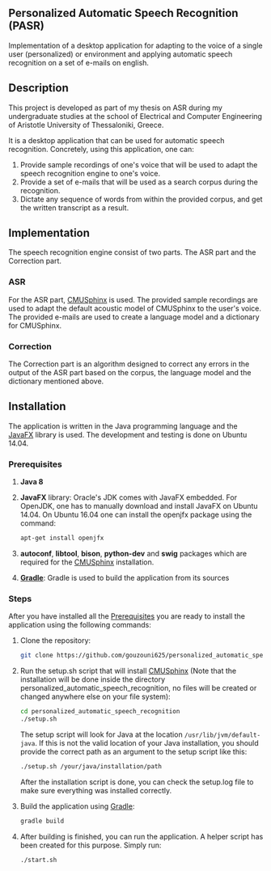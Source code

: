 ## Personalized Automatic Speech Recognition (PASR)
Implementation of a desktop application for adapting to the voice of a single user (personalized) or
environment and applying automatic speech recognition on a set of e-mails on english.

## Description
This project is developed as part of my thesis on ASR during my undergraduate studies at the school
of Electrical and Computer Engineering of Aristotle University of Thessaloniki, Greece.

It is a desktop application that can be used for automatic speech recognition. Concretely, using
this application, one can:

1. Provide sample recordings of one's voice that will be used to adapt the speech recognition engine
   to one's voice.
2. Provide a set of e-mails that will be used as a search corpus during the recognition.
3. Dictate any sequence of words from within the provided corpus, and get the written transcript as
   a result.

## Implementation
The speech recognition engine consist of two parts. The ASR part and the Correction part.

### ASR
For the ASR part, [CMUSphinx][1] is used. The provided sample recordings are used to adapt the
default acoustic model of CMUSphinx to the user's voice. The provided e-mails are used to create a
language model and a dictionary for CMUSphinx.

### Correction
The Correction part is an algorithm designed to correct any errors in the output of the ASR part
based on the corpus, the language model and the dictionary mentioned above.

## Installation
The application is written in the Java programming language and the [JavaFX][2] library is used. The
development and testing is done on Ubuntu 14.04.

### Prerequisites
1. **Java 8**
2. **JavaFX** library: Oracle's JDK comes with JavaFX embedded. For OpenJDK, one has to manually
   download and install JavaFX on Ubuntu 14.04. On Ubuntu 16.04 one can install the openjfx package
   using the command:

     ```bash
     apt-get install openjfx
     ```

3. **autoconf**, **libtool**, **bison**, **python-dev** and **swig** packages which are required for
   the [CMUSphinx][1] installation.

4. **[Gradle][3]**: Gradle is used to build the application from its sources

### Steps
After you have installed all the [Prerequisites](#prerequisites) you are ready to install the
application using the following commands:

1. Clone the repository:

    ```bash
    git clone https://github.com/gouzouni625/personalized_automatic_speech_recognition.git
    ```

2. Run the setup.sh script that will install [CMUSphinx][1] (Note that the installation will be
   done inside the directory personalized_automatic_speech_recognition, no files will be created or
   changed anywhere else on your file system):

   ```bash
   cd personalized_automatic_speech_recognition
   ./setup.sh
   ```

   The setup script will look for Java at the location `/usr/lib/jvm/default-java`. If this is not
   the valid location of your Java installation, you should provide the correct path as an argument
   to the setup script like this:

   ```bash
   ./setup.sh /your/java/installation/path
   ```

   After the installation script is done, you can check the setup.log file to make sure everything
   was installed correctly.

3. Build the application using [Gradle][3]:

   ```bash
   gradle build
   ```

4. After building is finished, you can run the application. A helper script has been created for
   this purpose. Simply run:

   ```bash
   ./start.sh
   ```

[1]: http://cmusphinx.sourceforge.net/wiki/about
[2]: http://www.oracle.com/technetwork/java/javase/overview/javafx-overview-2158620.html
[3]: https://gradle.org/
